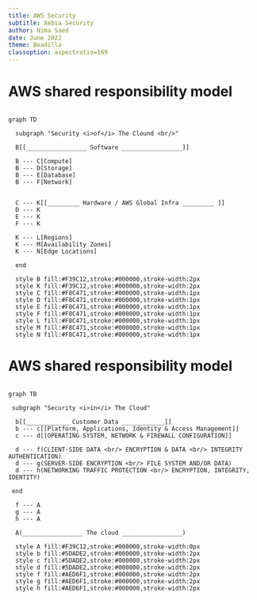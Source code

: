 ```yaml
---
title: AWS Security
subtitle: Xebia Security
author: Nima Saed
date: June 2022
theme: Boadilla
classoption: aspectratio=169
---
```



# AWS shared responsibility model


```mermaid

graph TD

  subgraph "Security <i>of</i> The Clound <br/>"

  B[[_________________ Software _________________]]

  B --- C[Compute]
  B --- D[Storage]
  B --- E[Database]
  B --- F[Network]


  C --- K[[_________ Hardware / AWS Global Infra _________ ]]
  D --- K
  E --- K
  F --- K

  K --- L[Regions]
  K --- M[Availability Zones]
  K --- N[Edge Locations]

  end

  style B fill:#F39C12,stroke:#000000,stroke-width:2px
  style K fill:#F39C12,stroke:#000000,stroke-width:2px
  style C fill:#F8C471,stroke:#000000,stroke-width:1px
  style D fill:#F8C471,stroke:#000000,stroke-width:1px
  style E fill:#F8C471,stroke:#000000,stroke-width:1px
  style F fill:#F8C471,stroke:#000000,stroke-width:1px
  style L fill:#F8C471,stroke:#000000,stroke-width:1px
  style M fill:#F8C471,stroke:#000000,stroke-width:1px
  style N fill:#F8C471,stroke:#000000,stroke-width:1px

```

<!-- Presenter Note

This slide provides a high-level overview of the AWS shared responsibility model. AWS is responsible for protecting the global infrastructure that runs all of the services offered in the AWS Cloud. This infrastructure comprises the hardware, software, networking, and facilities that run AWS services.

-->

# AWS shared responsibility model

```mermaid

graph TB

 subgraph "Security <i>in</i> The Cloud"

  b[[____________ Customer Data ____________]]
  b --- c[[Platform, Applications, Identity & Access Management]]
  c --- d[[OPERATING SYSTEM, NETWORK & FIREWALL CONFIGURATION]]

  d --- f(CLIENT-SIDE DATA <br/> ENCRYPTION & DATA <br/> INTEGRITY AUTHENTICATION)
  d --- g(SERVER-SIDE ENCRYPTION <br/> FILE SYSTEM AND/OR DATA)
  d --- h(NETWORKING TRAFFIC PROTECTION <br/> ENCRYPTION, INTEGRITY, IDENTITY)

 end

  f --- A
  g --- A
  h --- A

  A(_________________ The cloud _________________)

  style A fill:#F39C12,stroke:#000000,stroke-width:0px
  style b fill:#5DADE2,stroke:#000000,stroke-width:2px
  style c fill:#5DADE2,stroke:#000000,stroke-width:2px
  style d fill:#5DADE2,stroke:#000000,stroke-width:2px
  style f fill:#AED6F1,stroke:#000000,stroke-width:2px
  style g fill:#AED6F1,stroke:#000000,stroke-width:2px
  style h fill:#AED6F1,stroke:#000000,stroke-width:2px

```

<!-- Presenter Note

As an AWS customer, you can securely provision virtual servers, storage, databases, and desktops in the AWS Cloud. In this process, you are responsible for securing your data, operating systems, networks, platforms, and other resources that you create in the AWS Cloud. You are responsible for protecting the confidentiality, integrity, and availability of your data in the cloud. You must also meet any specific business and/or compliance requirements for your workloads in the cloud. As previously mentioned, this course looks at how AWS deals with security OF the cloud and how you can take care of security IN the cloud.

For more information about the AWS shared responsibility model, see https://aws.amazon.com/compliance/shared-responsibility-model/.

-->